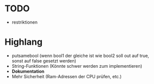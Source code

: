# TODO
- restriktionen

# Highlang
- putsamebool <out> <bool1> <bool2> (wenn bool1 der gleiche ist wie bool2 soll out auf true, sonst auf false gesetzt werden)
- String-Funktionen (Könnte schwer werden zum implementieren)
- **Dokumentation**
- Mehr Sicherheit (Ram-Adressen der CPU prüfen, etc.)